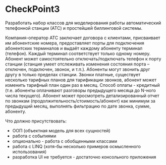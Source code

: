 # CheckPoint3
Разработать набор классов для моделирования работы автоматический телефонной станции (АТС) и простейшей биллинговой системы. 

Компания-оператор АТС заключает договора с клиентами, присваивает им абонентские номера, предоставляет порты для подключения абонентских терминалов и выдаёт каждому абоненту терминал (телефон). 
Каждый терминал соответствует только одному номеру. 
Абонент может самостоятельно отключать/подключать телефон к порту станции (станция умеет отслеживать изменения состояния порта – отключен, подключен, звонок, и т.п.). 
Абоненты могут звонить друг другу в только пределах станции. 
Звонки платные, существует несколько тарифных планов для тарификации звонков, абонент может изменить тарифный план один раз в месяц. 
Способ оплаты - кредитный (т.е. абоненты оплачивают разговоры предыдущего месяца до N-ного числа текущего). 
Абонент может просмотреть детализированный отчет по звонкам (продолжительность/стоимость/абонент) как минимум за предыдущий месяц, выполнять фильтрацию по дате звонка, сумме, абоненту.

Что должно присутствовать:
- ООП (объектная модель для всех сущностей)
- работа с событиями
- опционально - работа с обобщенными классами
- работа с LINQ (хотя-бы несколько примеров осмысленного использования)
- разработка UI не требуется - достаточно консольного приложения
